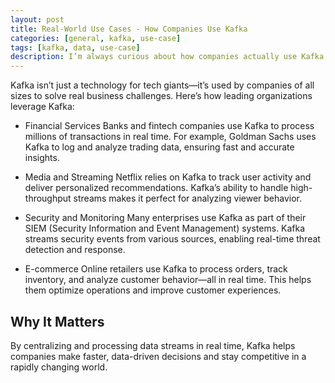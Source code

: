 ```yaml
---
layout: post
title: Real-World Use Cases - How Companies Use Kafka
categories: [general, kafka, use-case]
tags: [kafka, data, use-case]
description: I’m always curious about how companies actually use Kafka, so I looked into some real-life examples. Here’s what I found and why it matters for anyone working with data.
---
```


Kafka isn’t just a technology for tech giants—it’s used by companies of all sizes to solve real business challenges. Here’s how leading organizations leverage Kafka:

- Financial Services
  Banks and fintech companies use Kafka to process millions of transactions in real time. For example, Goldman Sachs uses Kafka to log and analyze trading data, ensuring fast and accurate insights.

- Media and Streaming
  Netflix relies on Kafka to track user activity and deliver personalized recommendations. Kafka’s ability to handle high-throughput streams makes it perfect for analyzing viewer behavior.

- Security and Monitoring
  Many enterprises use Kafka as part of their SIEM (Security Information and Event Management) systems. Kafka streams security events from various sources, enabling real-time threat detection and response.

- E-commerce
  Online retailers use Kafka to process orders, track inventory, and analyze customer behavior—all in real time. This helps them optimize operations and improve customer experiences.

## Why It Matters

By centralizing and processing data streams in real time, Kafka helps companies make faster, data-driven decisions and stay competitive in a rapidly changing world.
